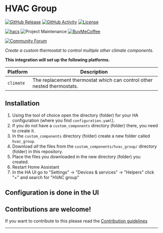 # HVAC Group

[![GitHub Release][releases-shield]][releases]
[![GitHub Activity][commits-shield]][commits]
[![License][license-shield]](LICENSE)

[![hacs][hacsbadge]][hacs]
![Project Maintenance][maintenance-shield]
[![BuyMeCoffee][buymecoffeebadge]][buymecoffee]

<!-- [![Discord][discord-shield]][discord] -->
[![Community Forum][forum-shield]][forum]

_Create a custom thermostat to control multiple other climate components._

**This integration will set up the following platforms.**

Platform | Description
-- | --
`climate` | The replacement thermostat which can control other nested thermostats.

## Installation

1. Using the tool of choice open the directory (folder) for your HA configuration (where you find `configuration.yaml`).
1. If you do not have a `custom_components` directory (folder) there, you need to create it.
1. In the `custom_components` directory (folder) create a new folder called `hvac_group`.
1. Download _all_ the files from the `custom_components/hvac_group/` directory (folder) in this repository.
1. Place the files you downloaded in the new directory (folder) you created.
1. Restart Home Assistant
1. In the HA UI go to "Settings" -> "Devices & services" -> "Helpers" click "+" and search for "HVAC group"

## Configuration is done in the UI

<!---->

## Contributions are welcome!

If you want to contribute to this please read the [Contribution guidelines](CONTRIBUTING.md)

***

[hvac_group]: https://github.com/tetele/hvac_group
[buymecoffee]: https://www.buymeacoffee.com/t3t3l3
[buymecoffeebadge]: https://img.shields.io/badge/buy%20me%20a%20coffee-donate-yellow.svg?style=for-the-badge
[commits-shield]: https://img.shields.io/github/commit-activity/y/tetele/hvac_group.svg?style=for-the-badge
[commits]: https://github.com/tetele/hvac_group/commits/main
[hacs]: https://github.com/hacs/integration
[hacsbadge]: https://img.shields.io/badge/HACS-Custom-orange.svg?style=for-the-badge
<!-- [discord]: https://discord.gg/Qa5fW2R -->
<!-- [discord-shield]: https://img.shields.io/discord/330944238910963714.svg?style=for-the-badge -->
<!-- [exampleimg]: example.png -->
[forum-shield]: https://img.shields.io/badge/community-forum-brightgreen.svg?style=for-the-badge
[forum]: https://community.home-assistant.io/
[license-shield]: https://img.shields.io/github/license/tetele/hvac_group.svg?style=for-the-badge
[maintenance-shield]: https://img.shields.io/badge/maintainer-Tudor%20Sandu%20%40tetele-blue.svg?style=for-the-badge
[releases-shield]: https://img.shields.io/github/release/tetele/hvac_group.svg?style=for-the-badge
[releases]: https://github.com/tetele/hvac_group/releases
